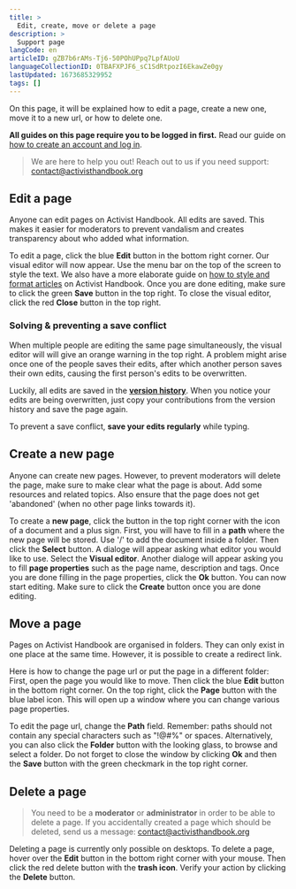 ```yaml
---
title: >
  Edit, create, move or delete a page
description: >
  Support page
langCode: en
articleID: gZB7b6rAMs-Tj6-50POhUPpq7LpfAUoU
languageCollectionID: 0TBAFXPJF6_sC1SdRtpozI6EkawZe0gy
lastUpdated: 1673685329952
tags: []
---
```


On this page, it will be explained how to edit a page, create a new one, move it to a new url, or how to delete one.

**All guides on this page require you to be logged in first.** Read our guide on [how to create an account and log in](/support/log-in-or-register).

> We are here to help you out! Reach out to us if you need support: [contact@activisthandbook.org](mailto:contact@activisthandbook.org)

## Edit a page

Anyone can edit pages on Activist Handbook. All edits are saved. This makes it easier for moderators to prevent vandalism and creates transparency about who added what information.

To edit a page, click the blue **Edit** button in the bottom right corner. Our visual editor will now appear. Use the menu bar on the top of the screen to style the text. We also have a more elaborate guide on [how to style and format articles](/support/edit-create-move-or-delete-a-page/@) on Activist Handbook. Once you are done editing, make sure to click the green **Save** button in the top right. To close the visual editor, click the red **Close** button in the top right.

### Solving & preventing a save conflict

When multiple people are editing the same page simultaneously, the visual editor will will give an orange warning in the top right. A problem might arise once one of the people saves their edits, after which another person saves their own edits, causing the first person's edits to be overwritten.

Luckily, all edits are saved in the [**version history**](/support/edit-create-move-or-delete-a-page/#). When you notice your edits are being overwritten, just copy your contributions from the version history and save the page again.

To prevent a save conflict, **save your edits regularly** while typing.

## Create a new page

Anyone can create new pages. However, to prevent moderators will delete the page, make sure to make clear what the page is about. Add some resources and related topics. Also ensure that the page does not get 'abandoned' (when no other page links towards it).

To create a **new page**, click the button in the top right corner with the icon of a document and a plus sign. First, you will have to fill in a **path** where the new page will be stored. Use '/' to add the document inside a folder. Then click the **Select** button. A dialoge will appear asking what editor you would like to use. Select the **Visual editor**. Another dialoge will appear asking you to fill **page properties** such as the page name, description and tags. Once you are done filling in the page properties, click the **Ok** button. You can now start editing. Make sure to click the **Create** button once you are done editing.

## Move a page

Pages on Activist Handbook are organised in folders. They can only exist in one place at the same time. However, it is possible to create a redirect link.

Here is how to change the page url or put the page in a different folder: First, open the page you would like to move. Then click the blue **Edit** button in the bottom right corner. On the top right, click the **Page** button with the blue label icon. This will open up a window where you can change various page properties.

To edit the page url, change the **Path** field. Remember: paths should not contain any special characters such as "!@#%" or spaces. Alternatively, you can also click the **Folder** button with the looking glass, to browse and select a folder. Do not forget to close the window by clicking **Ok** and then the **Save** button with the green checkmark in the top right corner.

## Delete a page

> You need to be a **moderator** or **administrator** in order to be able to delete a page. If you accidentally created a page which should be deleted, send us a message: [contact@activisthandbook.org](mailto:contact@activisthandbook.org)

Deleting a page is currently only possible on desktops. To delete a page, hover over the **Edit** button in the bottom right corner with your mouse. Then click the red delete button with the **trash icon**. Verify your action by clicking the **Delete** button.